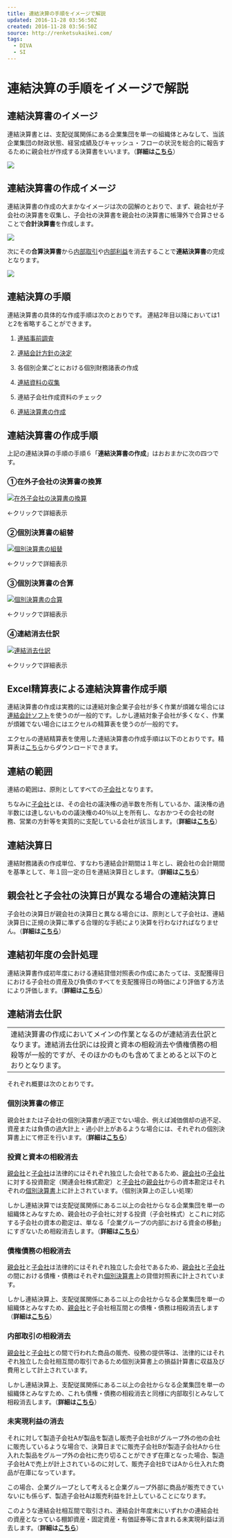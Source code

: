 ```yaml
---
title: 連結決算の手順をイメージで解説
updated: 2016-11-28 03:56:50Z
created: 2016-11-28 03:56:50Z
source: http://renketsukaikei.com/
tags:
  - DIVA
  - SI
---
```


# 連結決算の手順をイメージで解説

## 連結決算書のイメージ

連結決算書とは、支配従属関係にある企業集団を単一の組織体とみなして、当該企業集団の財政状態、経営成績及びキャッシュ・フローの状況を総合的に報告するために親会社が作成する決算書をいいます。（**詳細は[こちら](http://financial.mook.to/accounting/03/consolidated_01.htm)**）

![](../_resources/35c0285af3c8dde5a364ab8892c27d62.jpg)

## 連結決算書の作成イメージ

連結決算書の作成の大まかなイメージは次の図解のとおりで、まず、親会社が子会社の決算書を収集し、子会社の決算書を親会社の決算書に帳簿外で合算させることで**合計決算書**を作成します。

![](../_resources/76f5c926a79bd4b2325725c75b36ec7f.jpg)

次にその**合算決算書**から[内部取引](http://renketsukaikei.com/006-2.shtml)や[内部利益](http://renketsukaikei.com/007.shtml)を消去することで**連結決算書**の完成となります。

![](../_resources/0977cdb63994fc1775ecf441e44237b4.jpg)

## 連結決算の手順

連結決算書の具体的な作成手順は次のとおりです。
連結2年目以降においては1と2を省略することができます。

1. [連結事前調査](http://renketsukaikei.com/010.shtml)

2. [連結会計方針の決定](http://renketsukaikei.com/002.shtml)

3. 各個別企業ごとにおける個別財務諸表の作成

4. [連結資料の収集](http://renketsukaikei.com/011.shtml)

5. 連結子会社作成資料のチェック

6. [連結決算書の作成](http://renketsukaikei.com/012.shtml)

## 連結決算書の作成手順

上記の連結決算の手順の手順６「**連結決算書の作成**」はおおまかに次の四つです。

### ①在外子会社の決算書の換算

[![在外子会社の決算書の換算](../_resources/ca001.gif)](http://renketsukaikei.com/012.shtml#01)

←クリックで詳細表示

### ②個別決算書の組替

[![個別決算書の組替](../_resources/ca002.gif)](http://renketsukaikei.com/012.shtml#02)

←クリックで詳細表示

### ③個別決算書の合算

[![個別決算書の合算](../_resources/ca003.gif)](http://renketsukaikei.com/012.shtml#03)

←クリックで詳細表示

### ④連結消去仕訳

[![連結消去仕訳](../_resources/ca004.gif)](http://renketsukaikei.com/012.shtml#04)

←クリックで詳細表示

## Excel精算表による連結決算書作成手順

連結決算書の作成は実務的には連結対象企業子会社が多く作業が煩雑な場合には[連結会計ソフト](http://renketsukaikei.com/013.shtml)を使うのが一般的です。しかし連結対象子会社が多くなく、作業が煩雑でない場合にはエクセルの精算表を使うのが一般的です。

エクセルの連結精算表を使用した連結決算書の作成手順は以下のとおりです。精算表は[こちら](http://renketsukaikei.com/301.shtml)からダウンロードできます。

## 連結の範囲

連結の範囲は、原則としてすべての[子会社](http://renketsukaikei.com/001.shtml#03)となります。

ちなみに[子会社](http://renketsukaikei.com/001.shtml#03)とは、その会社の議決権の過半数を所有しているか、議決権の過半数には達しないものの議決権の40％以上を所有し、なおかつその会社の財務、営業の方針等を実質的に支配している会社が該当します。（**詳細は[こちら](http://renketsukaikei.com/016.shtml)**）

## 連結決算日

連結財務諸表の作成単位、すなわち連結会計期間は１年とし、親会社の会計期間を基準として、年１回一定の日を連結決算日とします。（**詳細は[こちら](http://financial.mook.to/accounting/03/consolidated_05.htm)**）

## 親会社と子会社の決算日が異なる場合の連結決算日

子会社の決算日が親会社の決算日と異なる場合には、原則として子会社は、連結決算日に正規の決算に準ずる合理的な手続により決算を行わなければなりません。（**詳細は[こちら](http://renketsukaikei.com/014.shtml)**）

## 連結初年度の会計処理

連結決算書作成初年度における連結貸借対照表の作成にあたっては、支配獲得日における子会社の資産及び負債のすべてを支配獲得日の時価により評価する方法により評価します。（**詳細は[こちら](http://renketsukaikei.com/015.shtml)**）

## 連結消去仕訳

|     |
| --- |
| 連結決算書の作成においてメインの作業となるのが連結消去仕訳となります。連結消去仕訳には投資と資本の相殺消去や債権債務の相殺等が一般的ですが、そのほかのものも含めてまとめると以下のとおりとなります。 |

それぞれ概要は次のとおりです。

### 個別決算書の修正

親会社または子会社の個別決算書が適正でない場合、例えば減価償却の過不足、資産または負債の過大計上・過小計上があるような場合には、それぞれの個別決算書上にて修正を行います。（**詳細は[こちら](http://renketsukaikei.com/004.shtml)**）

### 投資と資本の相殺消去

[親会社](http://renketsukaikei.com/001.shtml#02)と[子会社](http://renketsukaikei.com/001.shtml#03)は法律的にはそれぞれ独立した会社であるため、[親会社](http://renketsukaikei.com/001.shtml#02)の[子会社](http://renketsukaikei.com/001.shtml#03)に対する投資勘定（関連会社株式勘定）と[子会社](http://renketsukaikei.com/001.shtml#03)の[親会社](http://renketsukaikei.com/001.shtml#02)からの資本勘定はそれぞれの[個別決算書](http://renketsukaikei.com/001.shtml#07)上に計上されています。（個別決算上の正しい処理）

しかし連結決算では支配従属関係にあるニ以上の会社からなる企業集団を単一の組織体とみなすため、親会社の子会社に対する投資（子会社株式）とこれに対応する子会社の資本の勘定は、単なる「企業グループの内部における資金の移動」にすぎないため相殺消去します。（**詳細は[こちら](http://renketsukaikei.com/005.shtml)**）

### 債権債務の相殺消去

[親会社](http://renketsukaikei.com/001.shtml#02)と[子会社](http://renketsukaikei.com/001.shtml#03)は法律的にはそれぞれ独立した会社であるため、[親会社](http://renketsukaikei.com/001.shtml#02)と[子会社](http://renketsukaikei.com/001.shtml#03)の間における債権・債務はそれぞれ[個別決算書](http://renketsukaikei.com/001.shtml#07)上の貸借対照表に計上されています。

しかし連結決算上、支配従属関係にあるニ以上の会社からなる企業集団を単一の組織体とみなすため、[親会社](http://renketsukaikei.com/001.shtml#02)と子会社相互間との債権・債務は相殺消去します（**詳細は[こちら](http://renketsukaikei.com/006.shtml)**）

### 内部取引の相殺消去

[親会社](http://renketsukaikei.com/001.shtml#02)と[子会社](http://renketsukaikei.com/001.shtml#03)との間で行われた商品の販売、役務の提供等は、法律的にはそれぞれ独立した会社相互間の取引であるため個別決算書上の損益計算書に収益及び費用として計上されています。

しかし連結決算上、支配従属関係にあるニ以上の会社からなる企業集団を単一の組織体とみなすため、これも債権・債務の相殺消去と同様に内部取引とみなして相殺消去します。（**詳細は[こちら](http://renketsukaikei.com/006-2.shtml)**）

### 未実現利益の消去

それに対して製造子会社Aが製品を製造し販売子会社Bがグループ外の他の会社に販売しているような場合で、決算日までに販売子会社Bが製造子会社Aから仕入れた製品をグループ外の会社に売り切ることができず在庫となった場合、製造子会社Aで売上が計上されているのに対して、販売子会社BではAから仕入れた商品が在庫になっています。

この場合、企業グループとして考えると企業グループ外部に商品が販売できていないにも係らず、製造子会社Aは販売利益を計上していることになります。

このような連結会社相互間で取引され、連結会計年度末にいずれかの連結会社の資産となっている棚卸資産・固定資産・有価証券等に含まれる未実現利益は消去します。（**詳細は[こちら](http://renketsukaikei.com/007.shtml)**）